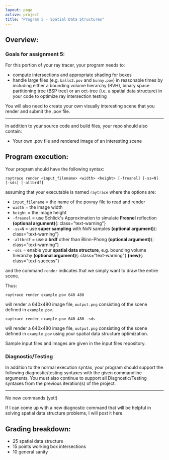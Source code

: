 ```yaml
---
layout: page
active: project
title: "Program 5 - Spatial Data Structures"
---
```


## Overview:

### Goals for assignment 5:

For this portion of your ray tracer, your program needs to:

- compute intersections and appropriate shading for boxes
- handle large files (e.g. `balls2.pov` and `bunny.pov`) in reasonable times by including either a bounding volume hierarchy (BVH), binary space partitioning tree (BSP tree) or an oct-tree (i.e. a spatial data structure) in your code to optimize ray intersection testing

You will also need to create your own visually interesting scene that you render and submit the .pov file.

---

In addition to your source code and build files, your repo should also contain:

- Your own .pov file and rendered image of an interesting scene



## Program execution:

Your program should have the following syntax:

  `raytrace render <input_filename> <width> <height> [-fresnel] [-ss=N] [-sds] [-altbrdf]`

assuming that your executable is named `raytrace` where the options are:

- `input_filename` = the name of the povray file to read and render
- `width` = the image width
- `height` = the image height
- `-fresnel` = use Schlick's Approximation to simulate **Fresnel** reflection
  **(optional argument)**{: class="text-warning"}
- `-ss=N` = use **super sampling** with NxN samples
  **(optional argument)**{: class="text-warning"}
- `-altbrdf` = use a **brdf** other than Blinn-Phong
  **(optional argument)**{: class="text-warning"}
- `-sds` = enable your **spatial data structure**, e.g. bounding volume hierarchy
  **(optional argument)**{: class="text-warning"}
  **(new)**{: class="text-success"}

and the command `render` indicates that we simply want to draw the entire scene.

Thus:

  `raytrace render example.pov 640 480`

will render a 640x480 image file, `output.png` consisting of the scene defined in `example.pov`.

  `raytrace render example.pov 640 480 -sds`

will render a 640x480 image file, `output.png` consisting of the scene defined in `example.pov` using your spatial data structure optimization.

Sample input files and images are given in the input files repository.


### Diagnostic/Testing

In addition to the normal execution syntax, your program should support the following diagnostic/testing syntaxes with the given commandline arguments.
You must also continue to support all Diagnostic/Testing syntaxes from the previous iteration(s) of the project.

---

No new commands (yet!)

If I can come up with a new diagnostic command that will be helpful in solving spatial data structure problems, I will post it here.



## Grading breakdown:

- 25 spatial data structure
- 15 points working box intersections
- 10 general sanity
